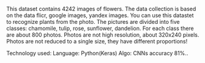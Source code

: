 This dataset contains 4242 images of flowers. The data collection is based on the data flicr,
google images, yandex images. You can use this datastet to recognize plants from the photo.
The pictures are divided into five classes: chamomile, tulip, rose, sunflower, dandelion.
For each class there are about 800 photos. Photos are not high resolution, about 320x240 pixels. 
Photos are not reduced to a single size, they have different proportions!

Technology used:
Language: Python(Keras)
Algo: CNNs
accuracy 81%..

